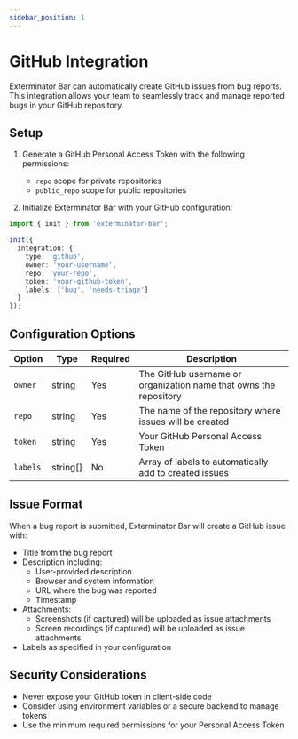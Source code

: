 ```yaml
---
sidebar_position: 1
---
```


# GitHub Integration

Exterminator Bar can automatically create GitHub issues from bug reports. This integration allows your team to seamlessly track and manage reported bugs in your GitHub repository.

## Setup

1. Generate a GitHub Personal Access Token with the following permissions:
   - `repo` scope for private repositories
   - `public_repo` scope for public repositories

2. Initialize Exterminator Bar with your GitHub configuration:

```typescript
import { init } from 'exterminator-bar';

init({
  integration: {
    type: 'github',
    owner: 'your-username',
    repo: 'your-repo',
    token: 'your-github-token',
    labels: ['bug', 'needs-triage']
  }
});
```

## Configuration Options

| Option | Type | Required | Description |
|--------|------|----------|-------------|
| `owner` | string | Yes | The GitHub username or organization name that owns the repository |
| `repo` | string | Yes | The name of the repository where issues will be created |
| `token` | string | Yes | Your GitHub Personal Access Token |
| `labels` | string[] | No | Array of labels to automatically add to created issues |

## Issue Format

When a bug report is submitted, Exterminator Bar will create a GitHub issue with:

- Title from the bug report
- Description including:
  - User-provided description
  - Browser and system information
  - URL where the bug was reported
  - Timestamp
- Attachments:
  - Screenshots (if captured) will be uploaded as issue attachments
  - Screen recordings (if captured) will be uploaded as issue attachments
- Labels as specified in your configuration

## Security Considerations

- Never expose your GitHub token in client-side code
- Consider using environment variables or a secure backend to manage tokens
- Use the minimum required permissions for your Personal Access Token 